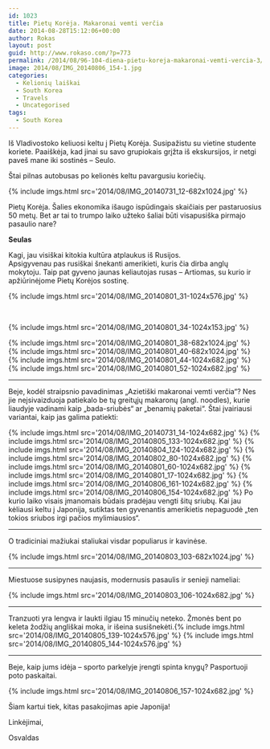 ```yaml
---
id: 1023
title: Pietų Korėja. Makaronai vemti verčia
date: 2014-08-28T15:12:06+00:00
author: Rokas
layout: post
guid: http://www.rokaso.com/?p=773
permalink: /2014/08/96-104-diena-pietu-koreja-makaronai-vemti-vercia-3/
image: 2014/08/IMG_20140806_154-1.jpg
categories:
  - Kelionių laiškai
  - South Korea
  - Travels
  - Uncategorised
tags:
  - South Korea
---
```


Iš Vladivostoko keliuosi keltu į Pietų Korėja. Susipažistu su vietine studente koriete. Paaiškėja, kad jinai su savo grupiokais grįžta iš ekskursijos, ir netgi paveš mane iki sostinės – Seulo.

Štai pilnas autobusas po kelionės keltu pavargusiu koriečių.

{% include imgs.html src='2014/08/IMG_20140731_12-682x1024.jpg' %}

Pietų Korėja. Šalies ekonomika išaugo ispūdingais skaičiais per pastaruosius 50 metų. Bet ar tai to trumpo laiko užteko šaliai būti visapusiška pirmajo pasaulio nare?

**Seulas**

Kagi, jau visiškai kitokia kultūra atplaukus iš Rusijos.  
Apsigyvenau pas rusiškai šnekanti amerikieti, kuris čia dirba anglų mokytoju. Taip pat gyveno jaunas keliautojas rusas – Artiomas, su kurio ir apžiūrinėjome Pietų Korėjos sostinę.

{% include imgs.html src='2014/08/IMG_20140801_31-1024x576.jpg' %}

&nbsp;

{% include imgs.html src='2014/08/IMG_20140801_34-1024x153.jpg' %}

{% include imgs.html src='2014/08/IMG_20140801_38-682x1024.jpg' %}
{% include imgs.html src='2014/08/IMG_20140801_40-682x1024.jpg' %}
{% include imgs.html src='2014/08/IMG_20140801_44-1024x682.jpg' %}
{% include imgs.html src='2014/08/IMG_20140801_52-1024x682.jpg' %}

---

Beje, kodėl straipsnio pavadinimas „Azietiški makaronai vemti verčia“? Nes jie neįsivaizduoja patiekalo be tų greitųjų makaronų (angl. noodles), kurie liaudyje vadinami kaip „bada-sriubės“ ar „benamių paketai“. Štai įvairiausi variantai, kaip jas galima patiekti:

{% include imgs.html src='2014/08/IMG_20140731_14-1024x682.jpg' %}
{% include imgs.html src='2014/08/IMG_20140805_133-1024x682.jpg' %}
{% include imgs.html src='2014/08/IMG_20140804_124-1024x682.jpg' %}
{% include imgs.html src='2014/08/IMG_20140802_80-1024x682.jpg' %}
{% include imgs.html src='2014/08/IMG_20140801_60-1024x682.jpg' %}
{% include imgs.html src='2014/08/IMG_20140801_17-1024x682.jpg' %}
{% include imgs.html src='2014/08/IMG_20140806_161-1024x682.jpg' %}
{% include imgs.html src='2014/08/IMG_20140806_154-1024x682.jpg' %}
Po kurio laiko visais įmanomais būdais pradėjau vengti šitų sriubų. Kai jau kėliausi keltu į Japonija, sutiktas ten gyvenantis amerikietis nepaguodė „ten tokios sriubos irgi pačios mylimiausios“.

---

O tradiciniai mažiukai staliukai visdar populiarus ir kavinėse.

{% include imgs.html src='2014/08/IMG_20140803_103-682x1024.jpg' %}

---

Miestuose susipynes naujasis, modernusis pasaulis ir senieji nameliai:

{% include imgs.html src='2014/08/IMG_20140803_106-1024x682.jpg' %}

---

Tranzuoti yra lengva ir laukti ilgiau 15 minučių neteko. Žmonės bent po keleta žodžių angliškai moka, ir išeina susišnekėti.{% include imgs.html src='2014/08/IMG_20140805_139-1024x576.jpg' %}
{% include imgs.html src='2014/08/IMG_20140805_144-1024x576.jpg' %}

---

Beje, kaip jums idėja – sporto parkelyje įrengti spinta knygų? Pasportuoji poto paskaitai.

{% include imgs.html src='2014/08/IMG_20140806_157-1024x682.jpg' %}

Šiam kartui tiek, kitas pasakojimas apie Japonija!

Linkėjimai,

Osvaldas
